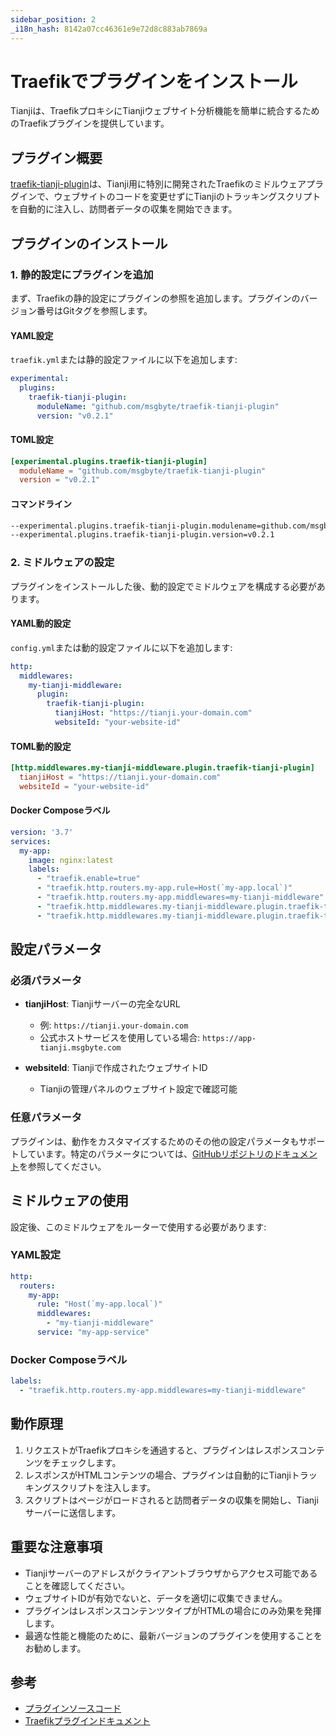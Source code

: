 ```yaml
---
sidebar_position: 2
_i18n_hash: 8142a07cc46361e9e72d8c883ab7869a
---
```

# Traefikでプラグインをインストール

Tianjiは、TraefikプロキシにTianjiウェブサイト分析機能を簡単に統合するためのTraefikプラグインを提供しています。

## プラグイン概要

[traefik-tianji-plugin](https://github.com/msgbyte/traefik-tianji-plugin)は、Tianji用に特別に開発されたTraefikのミドルウェアプラグインで、ウェブサイトのコードを変更せずにTianjiのトラッキングスクリプトを自動的に注入し、訪問者データの収集を開始できます。

## プラグインのインストール

### 1. 静的設定にプラグインを追加

まず、Traefikの静的設定にプラグインの参照を追加します。プラグインのバージョン番号はGitタグを参照します。

#### YAML設定

`traefik.yml`または静的設定ファイルに以下を追加します:

```yaml
experimental:
  plugins:
    traefik-tianji-plugin:
      moduleName: "github.com/msgbyte/traefik-tianji-plugin"
      version: "v0.2.1"
```

#### TOML設定

```toml
[experimental.plugins.traefik-tianji-plugin]
  moduleName = "github.com/msgbyte/traefik-tianji-plugin"
  version = "v0.2.1"
```

#### コマンドライン

```bash
--experimental.plugins.traefik-tianji-plugin.modulename=github.com/msgbyte/traefik-tianji-plugin
--experimental.plugins.traefik-tianji-plugin.version=v0.2.1
```

### 2. ミドルウェアの設定

プラグインをインストールした後、動的設定でミドルウェアを構成する必要があります。

#### YAML動的設定

`config.yml`または動的設定ファイルに以下を追加します:

```yaml
http:
  middlewares:
    my-tianji-middleware:
      plugin:
        traefik-tianji-plugin:
          tianjiHost: "https://tianji.your-domain.com"
          websiteId: "your-website-id"
```

#### TOML動的設定

```toml
[http.middlewares.my-tianji-middleware.plugin.traefik-tianji-plugin]
  tianjiHost = "https://tianji.your-domain.com"
  websiteId = "your-website-id"
```

#### Docker Composeラベル

```yaml
version: '3.7'
services:
  my-app:
    image: nginx:latest
    labels:
      - "traefik.enable=true"
      - "traefik.http.routers.my-app.rule=Host(`my-app.local`)"
      - "traefik.http.routers.my-app.middlewares=my-tianji-middleware"
      - "traefik.http.middlewares.my-tianji-middleware.plugin.traefik-tianji-plugin.tianjiHost=https://tianji.your-domain.com"
      - "traefik.http.middlewares.my-tianji-middleware.plugin.traefik-tianji-plugin.websiteId=your-website-id"
```

## 設定パラメータ

### 必須パラメータ

- **tianjiHost**: Tianjiサーバーの完全なURL
  - 例: `https://tianji.your-domain.com`
  - 公式ホストサービスを使用している場合: `https://app-tianji.msgbyte.com`

- **websiteId**: Tianjiで作成されたウェブサイトID
  - Tianjiの管理パネルのウェブサイト設定で確認可能

### 任意パラメータ

プラグインは、動作をカスタマイズするためのその他の設定パラメータもサポートしています。特定のパラメータについては、[GitHubリポジトリのドキュメント](https://github.com/msgbyte/traefik-tianji-plugin)を参照してください。

## ミドルウェアの使用

設定後、このミドルウェアをルーターで使用する必要があります:

### YAML設定

```yaml
http:
  routers:
    my-app:
      rule: "Host(`my-app.local`)"
      middlewares:
        - "my-tianji-middleware"
      service: "my-app-service"
```

### Docker Composeラベル

```yaml
labels:
  - "traefik.http.routers.my-app.middlewares=my-tianji-middleware"
```

## 動作原理

1. リクエストがTraefikプロキシを通過すると、プラグインはレスポンスコンテンツをチェックします。
2. レスポンスがHTMLコンテンツの場合、プラグインは自動的にTianjiトラッキングスクリプトを注入します。
3. スクリプトはページがロードされると訪問者データの収集を開始し、Tianjiサーバーに送信します。

## 重要な注意事項

- Tianjiサーバーのアドレスがクライアントブラウザからアクセス可能であることを確認してください。
- ウェブサイトIDが有効でないと、データを適切に収集できません。
- プラグインはレスポンスコンテンツタイプがHTMLの場合にのみ効果を発揮します。
- 最適な性能と機能のために、最新バージョンのプラグインを使用することをお勧めします。

## 参考

- [プラグインソースコード](https://github.com/msgbyte/traefik-tianji-plugin)
- [Traefikプラグインドキュメント](https://doc.traefik.io/traefik/plugins/)
